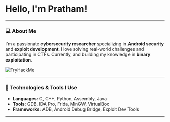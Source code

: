 # Hello, I'm Pratham!

---

### 💻 About Me

I'm a passionate **cybersecurity researcher** specializing in **Android security** and **exploit development**. I love solving real-world challenges and participating in CTFs. Currently, and building my knowledge in **binary exploitation**.


![TryHackMe]("https://tryhackme.com/api/v2/badges/public-profile?userPublicId=1147043)



---

### 🔧 Technologies & Tools I Use

- **Languages:** C, C++, Python, Assembly, Java
- **Tools:** GDB, IDA Pro, Frida, MinGW, VirtualBox
- **Frameworks:** ADB, Android Debug Bridge, Exploit Dev Tools

---
